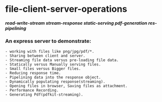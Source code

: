 # file-client-server-operations

##### read-write-stream stream-response static-serving pdf-generation res-pipelining

### An express server to demonstrate:

    - working with files like png/jpg/pdf/*.
    - Sharing between client and server.
    - Streaming file data versus pre-loading file data.
    - Statically versus Manually serving files.
    - Small files versus Bigger files.
    - Reducing response time.
    - Pipelining data into the response object.
    - Dynamically populating response(streaming).
    - Opening files in browser, Saving files as attachment.
    - Performance Recording.
    - Generating Pdf(pdfkit-streaming).
